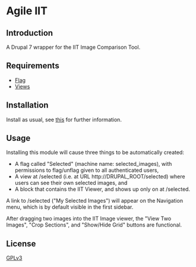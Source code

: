 # Agile IIT
## Introduction

A Drupal 7 wrapper for the IIT Image Comparison Tool.

## Requirements

* [Flag](https://www.drupal.org/project/flag)
* [Views](https://github.com/islandora/tuque)

## Installation

Install as usual, see [this](https://drupal.org/documentation/install/modules-themes/modules-7) for further information.

## Usage

Installing this module will cause three things to be automatically created:

* A flag called "Selected" (machine name: selected_images), with permissions to flag/unflag given to all authenticated users,
* A view at /selected (i.e. at URL http://DRUPAL_ROOT/selected) where users can see their own selected images, and
* A block that contains the IIT Viewer, and shows up only on at /selected. 

A link to /selected ("My Selected Images") will appear on the Navigation menu, which is by default visible in the first sidebar. 

After dragging two images into the IIT Image viewer, the "View Two Images", "Crop Sections", and "Show/Hide Grid" buttons are functional. 

## License

[GPLv3](http://www.gnu.org/licenses/gpl-3.0.txt)
